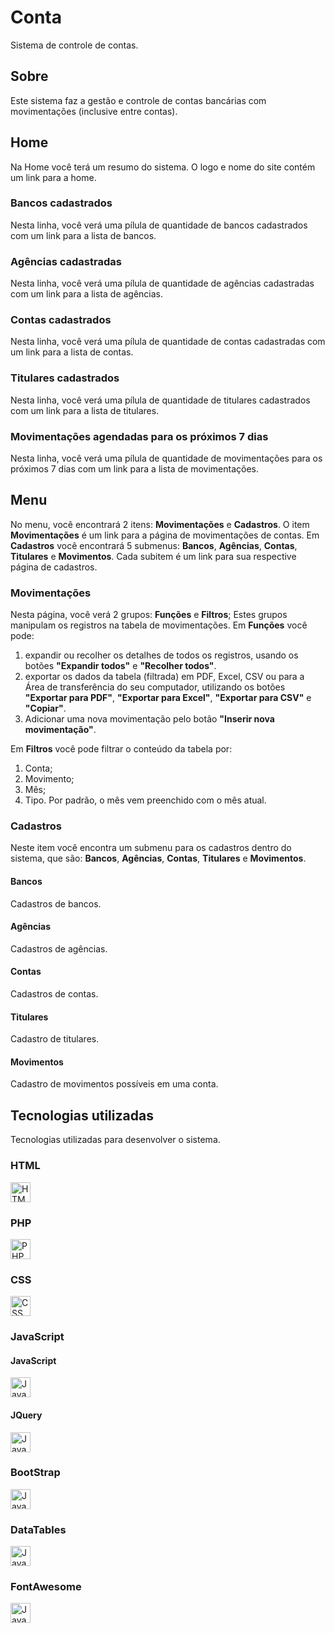 # Conta
Sistema de controle de contas.

## Sobre
Este sistema faz a gestão e controle de contas bancárias com movimentações (inclusive entre contas).

## Home
Na Home você terá um resumo do sistema. O logo e nome do site contém um link para a home.

### Bancos cadastrados
Nesta linha, você verá uma pílula de quantidade de bancos cadastrados com um link para a lista de bancos.

### Agências cadastradas
Nesta linha, você verá uma pílula de quantidade de agências cadastradas com um link para a lista de agências.

### Contas cadastrados
Nesta linha, você verá uma pílula de quantidade de contas cadastradas com um link para a lista de contas.

### Titulares cadastrados
Nesta linha, você verá uma pílula de quantidade de titulares cadastrados com um link para a lista de titulares.

### Movimentações agendadas para os próximos 7 dias
Nesta linha, você verá uma pílula de quantidade de movimentações para os próximos 7 dias com um link para a lista de movimentações.

## Menu
No menu, você encontrará 2 itens: **Movimentações** e **Cadastros**.
O item **Movimentações** é um link para a página de movimentações de contas.
Em **Cadastros** você encontrará 5 submenus: **Bancos**, **Agências**, **Contas**, **Titulares** e **Movimentos**.
Cada subitem é um link para sua respective página de cadastros.

### Movimentações
Nesta página, você verá 2 grupos: **Funções** e **Filtros**; Estes grupos manipulam os registros na tabela de movimentações.
Em **Funções** você pode:
1. expandir ou recolher os detalhes de todos os registros, usando os botões **"Expandir todos"** e **"Recolher todos"**.
2. exportar os dados da tabela (filtrada) em PDF, Excel, CSV ou para a Área de transferência do seu computador, utilizando os botões **"Exportar para PDF"**, **"Exportar para Excel"**, **"Exportar para CSV"** e  **"Copiar"**.
3. Adicionar uma nova movimentação pelo botão **"Inserir nova movimentação"**.

Em **Filtros** você pode filtrar o conteúdo da tabela por:
1. Conta;
2. Movimento;
3. Mês;
4. Tipo.
Por padrão, o mês vem preenchido com o mês atual.

### Cadastros
Neste item você encontra um submenu para os cadastros dentro do sistema, que são: **Bancos**, **Agências**, **Contas**, **Titulares** e **Movimentos**.

#### Bancos
Cadastros de bancos.

#### Agências
Cadastros de agências.

#### Contas
Cadastros de contas.

#### Titulares
Cadastro de titulares.

#### Movimentos
Cadastro de movimentos possíveis em uma conta.

## Tecnologias utilizadas
Tecnologias utilizadas para desenvolver o sistema.

### HTML
<img src="https://upload.wikimedia.org/wikipedia/commons/3/38/HTML5_Badge.svg" alt="HTML 5" height="32"/>

### PHP
<img src="https://upload.wikimedia.org/wikipedia/commons/2/27/PHP-logo.svg" alt="PHP" height="32"/>

### CSS
<img src="https://upload.wikimedia.org/wikipedia/commons/6/62/CSS3_logo.svg" alt="CSS 3" height="32"/>

### JavaScript

#### JavaScript
<img src="https://upload.wikimedia.org/wikipedia/commons/6/6a/JavaScript-logo.png" alt="JavaScript" height="32"/>

#### JQuery
<img src="https://upload.wikimedia.org/wikipedia/commons/f/fd/JQuery-Logo.svg" alt="JavaScript" height="32"/>

### BootStrap
<img src="https://upload.wikimedia.org/wikipedia/commons/b/b2/Bootstrap_logo.svg" alt="JavaScript" height="32"/>

### DataTables
<img src="https://upload.wikimedia.org/wikipedia/commons/a/a4/Datatables_logo_square.png" alt="JavaScript" height="32"/>

### FontAwesome
<img src="https://upload.wikimedia.org/wikipedia/commons/8/89/Font_Awesome_5_logo_black.svg" alt="JavaScript" height="32"/>
